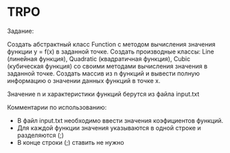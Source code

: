 # TRPO

Задание:

Создать абстрактный класс Function с методом вычисления значения функции y = f(x) в заданной точке. Создать производные классы: Line (линейная функция), Quadratic (квадратичная функция), Cubic (кубическая функция) со своими методами вычисления значения в заданной точке. Создать массив из n функций и вывести полную информацию о значении данных функций в точке х.

Значение n и характеристики функций берутся из файла input.txt 

Комментарии по использованию:
- В файл input.txt необходимо ввести значения коэфициентов функций. 
- Для каждой функции значения указываются в одной строке и разделяются (;)
- В конце строки (;) ставить не нужно
